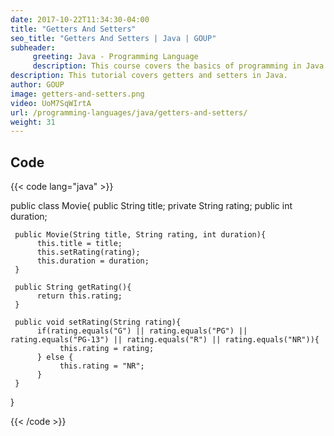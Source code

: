 ```yaml
---
date: 2017-10-22T11:34:30-04:00
title: "Getters And Setters"
seo_title: "Getters And Setters | Java | GOUP"
subheader:
     greeting: Java - Programming Language
     description: This course covers the basics of programming in Java. Work your way through the videos/articles and I'll teach you everything you need to know to start your programming journey!
description: This tutorial covers getters and setters in Java.
author: GOUP
image: getters-and-setters.png
video: UoM7SqWIrtA
url: /programming-languages/java/getters-and-setters/
weight: 31
---
```


## Code

{{< code lang="java" >}}

public class Movie{
     public String title;
     private String rating;
     public int duration;

     public Movie(String title, String rating, int duration){
          this.title = title;
          this.setRating(rating);
          this.duration = duration;
     }

     public String getRating(){
          return this.rating;
     }

     public void setRating(String rating){
          if(rating.equals("G") || rating.equals("PG") || rating.equals("PG-13") || rating.equals("R") || rating.equals("NR")){
               this.rating = rating;
          } else {
               this.rating = "NR";
          }
     }
}

{{< /code >}}